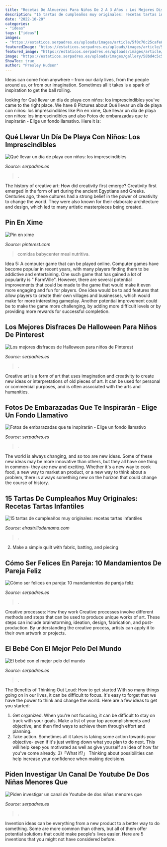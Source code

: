 ```yaml
---
title: "Recetas De Almuerzos Para Niños De 2 A 3 Años : Los Mejores Disfraces De Halloween Para Niños De Pinterest"
description: "15 tartas de cumpleaños muy originales: recetas tartas infantiles"
date: "2022-10-20"
categories:
- "ideas"
tags: ["ideas"]
images:
- "https://estaticos.serpadres.es/uploads/images/article/5f0c70c25cafe805a1b789a4/playaSOCIAL.jpg"
featuredImage: "https://estaticos.serpadres.es/uploads/images/article/5f0c70c25cafe805a1b789a4/playaSOCIAL.jpg"
featured_image: "https://estaticos.serpadres.es/uploads/images/article/53db7277dce6174d23528ae7/pareja-mano_0.jpg"
image: "https://estaticos.serpadres.es/uploads/images/gallery/58bd4c5c5cafe8375d8b4567/fotoH.jpg"
ShowToc: true
author: "Presley Hudson"
---
```



Ideas can come from anywhere – from our daily lives, from the people around us, or from our imagination. Sometimes all it takes is a spark of inspiration to get the ball rolling.

	

		
looking for Qué llevar un día de playa con niños: los imprescindibles you've came to the right place. We have 8 Pictures about Qué llevar un día de playa con niños: los imprescindibles like Pin en xime, Qué llevar un día de playa con niños: los imprescindibles and also Fotos de embarazadas que te inspirarán - Elige un fondo llamativo. Here it is:
		
    
## Qué Llevar Un Día De Playa Con Niños: Los Imprescindibles

<img loading=lazy src="https://estaticos.serpadres.es/uploads/images/article/5f0c70c25cafe805a1b789a4/playaSOCIAL.jpg" onerror="this.onerror=null;this.src='https://tse2.mm.bing.net/th?id=OIP.euwDaZ0ANOZFpP2djGrIjAHaD4&amp;pid=15.1';" alt="Qué llevar un día de playa con niños: los imprescindibles">

_Source: serpadres.es_

>. 

	

The history of creative art: How did creativity first emerge?
Creativity first emerged in the form of art during the ancient Egyptians and Greeks. Centuries ago, these cultures had a strong belief in the power of creativity to change the world. They were also known for their elaborate architecture and design, which led to many artistic masterpieces being created.

    
## Pin En Xime

<img loading=lazy src="https://i.pinimg.com/736x/c5/6e/41/c56e41bef76abebbb0c77952958509c5--new-ideas-baby-foods.jpg" onerror="this.onerror=null;this.src='https://tse4.mm.bing.net/th?id=OIP.RhhMVJHuwZAlsjNKMWwE-QHaFj&amp;pid=15.1';" alt="Pin en xime">

_Source: pinterest.com_

>comidas babycenter meal nutritiva. 

	

Idea 5: A computer game that can be played online.
Computer games have become popular in recent years, with many players finding them to be addictive and entertaining. One such game that has gained a lot of popularity is " FarmVille". However, there are several potential improvements that could be made to the game that would make it even more engaging and fun for players. One idea would be to add features that allow players to create their own villages and businesses, which would make for more interesting gameplay. Another potential improvement could be to make the game more challenging, by adding more difficult levels or by providing more rewards for successful completion.

    
## Los Mejores Disfraces De Halloween Para Niños De Pinterest

<img loading=lazy src="https://estaticos.serpadres.es/uploads/images/article/53db7277dce6174d23528980/3-69f925efdbb78813a221e0f4fe94d1acuniqueidcmcimage1.jpg" onerror="this.onerror=null;this.src='https://tse1.mm.bing.net/th?id=OIP.QcCm6YNedlzZskOgOSvR7QHaFj&amp;pid=15.1';" alt="Los mejores disfraces de Halloween para niños de Pinterest">

_Source: serpadres.es_

>. 

	

Creative art is a form of art that uses imagination and creativity to create new ideas or interpretations of old pieces of art. It can be used for personal or commercial purposes, and is often associated with the arts and humanities.

    
## Fotos De Embarazadas Que Te Inspirarán - Elige Un Fondo Llamativo

<img loading=lazy src="https://estaticos.serpadres.es/uploads/images/gallery/58bd4c5c5cafe8375d8b4567/fotoH.jpg" onerror="this.onerror=null;this.src='https://tse4.mm.bing.net/th?id=OIP.2-Coxu-wVo8aHzDmQMHh7QHaD4&amp;pid=15.1';" alt="Fotos de embarazadas que te inspirarán - Elige un fondo llamativo">

_Source: serpadres.es_

>. 

	

The world is always changing, and so too are new ideas. Some of these new ideas may be more innovative than others, but they all have one thing in common- they are new and exciting. Whether it's a new way to cook food, a new way to market an product, or a new way to think about a problem, there is always something new on the horizon that could change the course of history.

    
## 15 Tartas De Cumpleaños Muy Originales: Recetas Tartas Infantiles

<img loading=lazy src="https://www.elrastrillodemama.com/media/k2/items/cache/983fb56032c1ac1b726360eae9dd3d18_XL.jpg" onerror="this.onerror=null;this.src='https://tse2.mm.bing.net/th?id=OIP.HHmW7tDVhWIeDRz3MKkC-gHaE9&amp;pid=15.1';" alt="15 tartas de cumpleaños muy originales: recetas tartas infantiles">

_Source: elrastrillodemama.com_

>. 

	

2. Make a simple quilt with fabric, batting, and piecing

    
## Cómo Ser Felices En Pareja: 10 Mandamientos De Pareja Feliz

<img loading=lazy src="https://estaticos.serpadres.es/uploads/images/article/53db7277dce6174d23528ae7/pareja-mano_0.jpg" onerror="this.onerror=null;this.src='https://tse4.mm.bing.net/th?id=OIP.uWJrCjRQN5rBNe9gdb-61AHaFj&amp;pid=15.1';" alt="Cómo ser felices en pareja: 10 mandamientos de pareja feliz">

_Source: serpadres.es_

>. 

	

Creative processes: How they work
Creative processes involve different methods and steps that can be used to produce unique works of art. These steps can include brainstorming, ideation, design, fabrication, and post-production. By understanding the creative process, artists can apply it to their own artwork or projects.

    
## El Bebé Con El Mejor Pelo Del Mundo

<img loading=lazy src="https://estaticos.serpadres.es/uploads/images/article/57f74dda5cafe873f2dd7813/bebe-mucho-pelo.jpg" onerror="this.onerror=null;this.src='https://tse4.mm.bing.net/th?id=OIP.pb-2i3lLh8JVBfe170VLfgHaFj&amp;pid=15.1';" alt="El bebé con el mejor pelo del mundo">

_Source: serpadres.es_

>. 

	

The Benefits of Thinking Out Loud: How to get started
With so many things going on in our lives, it can be difficult to focus. It's easy to forget that we have the power to think and change the world. Here are a few ideas to get you started: 
1) Get organized. When you're not focusing, it can be difficult to stay on track with your goals. Make a list of your top accomplishments and objective, and then find ways to achieve them through effort and planning. 
2) Take action. Sometimes all it takes is taking some action towards your objective- even if it's just writing down what you plan to do next. This will help keep you motivated as well as give yourself an idea of how far you've come already. 
3)「What if?」 Thinking about possibilities can help increase your confidence when making decisions.

    
## Piden Investigar Un Canal De Youtube De Dos Niñas Menores Que

<img loading=lazy src="https://estaticos.serpadres.es/uploads/images/article/5c6e7c945bafe8f7a49a7794/youtubers.png" onerror="this.onerror=null;this.src='https://tse1.mm.bing.net/th?id=OIP.nC6frqG4e-c2H30hjosJlwHaFj&amp;pid=15.1';" alt="Piden investigar un canal de Youtube de dos niñas menores que">

_Source: serpadres.es_

>. 

	

Invention ideas can be everything from a new product to a better way to do something. Some are more common than others, but all of them offer potential solutions that could make people's lives easier. Here are 5 inventions that you might not have considered before.

